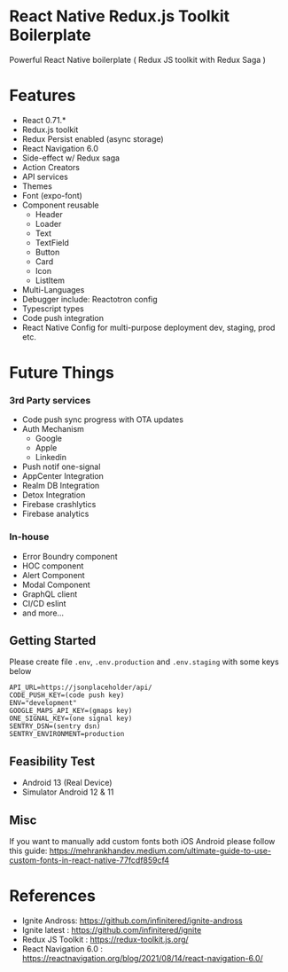 # React Native Redux.js Toolkit Boilerplate
Powerful React Native boilerplate ( Redux JS toolkit with Redux Saga )

# Features
- React 0.71.*
- Redux.js toolkit
- Redux Persist enabled (async storage)
- React Navigation 6.0
- Side-effect w/ Redux saga
- Action Creators
- API services
- Themes
- Font (expo-font)
- Component reusable
    - Header
    - Loader
    - Text
    - TextField
    - Button
    - Card
    - Icon
    - ListItem
- Multi-Languages
- Debugger include: Reactotron config
- Typescript types
- Code push integration
- React Native Config for multi-purpose deployment dev, staging, prod etc.

# Future Things
### 3rd Party services
- Code push sync progress with OTA updates
- Auth Mechanism
    - Google
    - Apple
    - Linkedin
- Push notif one-signal
- AppCenter Integration
- Realm DB Integration
- Detox Integration
- Firebase crashlytics
- Firebase analytics

### In-house
- Error Boundry component
- HOC component
- Alert Component
- Modal Component
- GraphQL client
- CI/CD eslint
- and more...

## Getting Started
Please create file `.env`, `.env.production` and `.env.staging` with some keys below
```
API_URL=https://jsonplaceholder/api/
CODE_PUSH_KEY=(code push key)
ENV="development"
GOOGLE_MAPS_API_KEY=(gmaps key)
ONE_SIGNAL_KEY=(one signal key)
SENTRY_DSN=(sentry dsn)
SENTRY_ENVIRONMENT=production
```

## Feasibility Test
- Android 13 (Real Device)
- Simulator Android 12 & 11

## Misc
If you want to manually add custom fonts both iOS Android please follow this guide: https://mehrankhandev.medium.com/ultimate-guide-to-use-custom-fonts-in-react-native-77fcdf859cf4

# References
- Ignite Andross: https://github.com/infinitered/ignite-andross
- Ignite latest : https://github.com/infinitered/ignite
- Redux JS Toolkit : https://redux-toolkit.js.org/
- React Navigation 6.0 : https://reactnavigation.org/blog/2021/08/14/react-navigation-6.0/